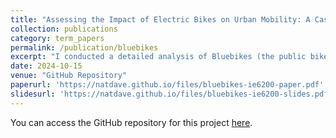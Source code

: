 ```yaml
---
title: "Assessing the Impact of Electric Bikes on Urban Mobility: A Case Study of Boston’s Bluebikes"
collection: publications
category: term_papers
permalink: /publication/bluebikes
excerpt: "I conducted a detailed analysis of Bluebikes (the public bike share system in the Metro Boston area) data to understand how the introduction of electric bicycles influences transportation choices and urban dynamics. By applying various statistical models, I assessed the shifts in demand for public bike-sharing systems, examining factors such as user preferences and usage patterns."
date: 2024-10-15
venue: "GitHub Repository"
paperurl: 'https://natdave.github.io/files/bluebikes-ie6200-paper.pdf'
slidesurl: 'https://natdave.github.io/files/bluebikes-ie6200-slides.pdf'
---
```


You can access the GitHub repository for this project [here](https://github.com/NatDave/ie6200/).
